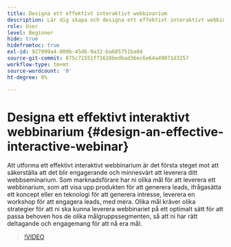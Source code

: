 ```yaml
---
title: Designa ett effektivt interaktivt webbinarium
description: Lär dig skapa och designa ett effektivt interaktivt webbinarium
role: User
level: Beginner
hide: true
hidefromtoc: true
exl-id: 927099a4-009b-45d6-9a32-ba685751ba04
source-git-commit: 875c71551f71628bedbad36ec6e64a49071d3257
workflow-type: tm+mt
source-wordcount: '0'
ht-degree: 0%

---
```


# Designa ett effektivt interaktivt webbinarium {#design-an-effective-interactive-webinar}

Att utforma ett effektivt interaktivt webbinarium är det första steget mot att säkerställa att det blir engagerande och minnesvärt att leverera ditt webbseminarium. Som marknadsförare har ni olika mål för att leverera ett webbinarium, som att visa upp produkten för att generera leads, ifrågasätta ett koncept eller en teknologi för att generera intresse, leverera en workshop för att engagera leads, med mera. Olika mål kräver olika strategier för att ni ska kunna leverera webbinariet på ett optimalt sätt för att passa behoven hos de olika målgruppssegmenten, så att ni har rätt deltagande och engagemang för att nå era mål.

>[!VIDEO](https://video.tv.adobe.com/v/3418602?q=9)
